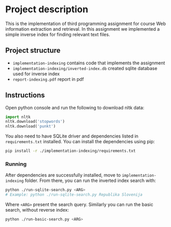 # Project description
This is the implementation of third programming assignment for course Web information extraction and retrieval. In this 
assignment we implemented a simple inverse index for finding relevant text files.

## Project structure
- `implementation-indexing` contains code that implements the assignment
- `implementation-indexing/inverted-index.db` created sqlite database used for inverse index
- `report-indexing.pdf` report in pdf

## Instructions
Open python console and run the following to download nltk data:
```python
import nltk
nltk.download('stopwords')
nltk.download('punkt')
```

You also need to have SQLite driver and dependencies listed in `requirements.txt` installed. You can install the dependencies using pip:
```bash
pip install -r ./implementation-indexing/requirements.txt
```

### Running
After dependencies are successfully installed, move to `implementation-indexing` folder. From there, you can run the inverted index search with:
```bash
python ./run-sqlite-search.py <ARG>
# Example: python ./run-sqlite-search.py Republika Slovenija
```
Where `<ARG>` present the search query. Similarly you can run the basic search, without reverse index:
```bash
python ./run-basic-search.py <ARG>
```

